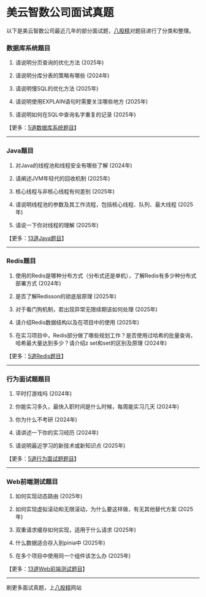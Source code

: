 # 美云智数公司面试真题

以下是美云智数公司最近几年的部分面试题，[八股精](https://www.bagujing.com)对题目进行了分类和整理。

### 数据库系统题目

1. 请说明分页查询的优化方法 (2025年) 

2. 请说明分库分表的策略有哪些 (2024年) 

3. 请说明慢SQL的优化方法 (2025年) 

4. 请说明使用EXPLAIN语句时需要关注哪些地方 (2025年) 

5. 请说明如何在SQL中查询名字重复的记录 (2025年) 

【更多：[5道数据库系统题目](https://www.bagujing.com/companies)】


---

### Java题目

1. 对Java的线程池和线程安全有哪些了解 (2024年) 

2. 请阐述JVM年轻代的回收机制 (2025年) 

3. 核心线程与非核心线程有何差别 (2025年) 

4. 请说明线程池的参数及其工作流程，包括核心线程、队列、最大线程 (2025年) 

5. 请说一下你对线程的理解 (2025年) 

【更多：[13道Java题目](https://www.bagujing.com/companies)】


---

### Redis题目

1. 使用的Redis是哪种分布方式（分布式还是单机），了解Redis有多少种分布式部署方式 (2024年) 

2. 是否了解Redisson的锁底层原理 (2025年) 

3. 对于看门狗机制，若出现异常无限续期该如何处理 (2025年) 

4. 请介绍Redis数据结构以及在项目中的使用 (2025年) 

5. 在实习项目中，Redis部分做了哪些规划工作？是否使用过哈希的批量查询，哈希最大量达到多少？请介绍z set和set的区别及原理 (2024年) 

【更多：[5道Redis题目](https://www.bagujing.com/companies)】


---

### 行为面试题题目

1. 平时打游戏吗 (2024年) 

2. 你能实习多久，最快入职时间是什么时候，每周能实习几天 (2024年) 

3. 你为什么不考研 (2024年) 

4. 请讲述一下你的实习经历 (2024年) 

5. 请说明最近学习的新技术或新知识点 (2025年) 

【更多：[5道行为面试题题目](https://www.bagujing.com/companies)】


---

### Web前端测试题目

1. 如何实现动态路由 (2025年) 

2. 如何实现虚拟滚动和无限滚动，为什么要这样做，有无其他替代方案 (2025年) 

3. 双重请求缓存如何实现，适用于什么请求 (2025年) 

4. 什么数据适合存入到pinia中 (2025年) 

5. 在多个项目中使用同一个组件该怎么办 (2025年) 

【更多：[13道Web前端测试题目](https://www.bagujing.com/companies)】


---

刷更多面试真题，上[八股精](https://www.bagujing.com)网站